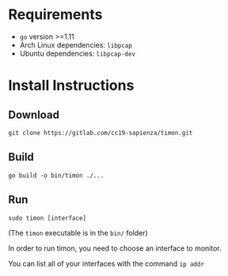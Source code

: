 # Requirements

* `go` version >=1.11
* Arch Linux dependencies: `libpcap`
* Ubuntu dependencies: `libpcap-dev`

# Install Instructions

## Download
`git clone https://gitlab.com/cc19-sapienza/timon.git`

## Build
`go build -o bin/timon ./...`

## Run
`sudo timon [interface]`

(The `timon` executable is in the `bin/` folder)

In order to run timon, you need to choose an interface to monitor.

You can list all of your interfaces with the command `ip addr`